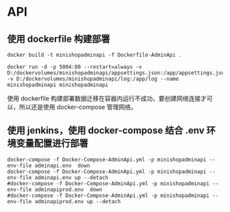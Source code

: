 # API


## 使用 dockerfile 构建部署

```shell
docker build -t minishopadminapi -f Dockerfile-AdminApi .

docker run -d -p 5004:80 --restart=always -v D:/dockervolumes/minishopadminapi/appsettings.json:/app/appsettings.json -v D:/dockervolumes/minishopadminapi/log:/app/log --name minishopadminapi minishopadminapi
```
使用 dockerfile 构建部署数据迁移在容器内运行不成功，要创建网络连接才可以，所以还是使用 docker-compose 管理网络。



## 使用 jenkins，使用 docker-compose 结合 .env 环境变量配置进行部署

```shell
docker-compose -f Docker-Compose-AdminApi.yml -p minishopadminapi --env-file adminapi.env  down
docker-compose -f Docker-Compose-AdminApi.yml -p minishopadminapi --env-file adminapi.env up --detach
#docker-compose -f Docker-Compose-AdminApi.yml -p minishopadminapi --env-file adminapiprod.env  down
#docker-compose -f Docker-Compose-AdminApi.yml -p minishopadminapi --env-file adminapiprod.env up --detach
```


